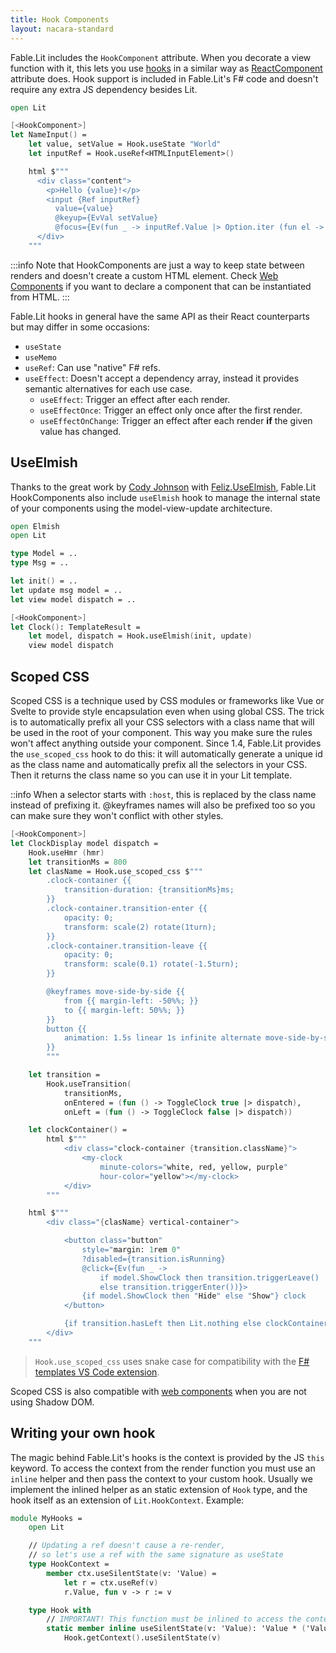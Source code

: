 ```yaml
---
title: Hook Components
layout: nacara-standard
---
```


Fable.Lit includes the `HookComponent` attribute. When you decorate a view function with it, this lets you use [hooks](https://reactjs.org/docs/hooks-overview.html) in a similar way as [ReactComponent](https://zaid-ajaj.github.io/Feliz/#/Feliz/React/NotJustFunctions) attribute does. Hook support is included in Fable.Lit's F# code and doesn't require any extra JS dependency besides Lit.

```fsharp
open Lit

[<HookComponent>]
let NameInput() =
    let value, setValue = Hook.useState "World"
    let inputRef = Hook.useRef<HTMLInputElement>()

    html $"""
      <div class="content">
        <p>Hello {value}!</p>
        <input {Ref inputRef}
          value={value}
          @keyup={EvVal setValue}
          @focus={Ev(fun _ -> inputRef.Value |> Option.iter (fun el -> el.select()))}>
      </div>
    """
```

:::info
Note that HookComponents are just a way to keep state between renders and doesn't create a custom HTML element. Check [Web Components](./web-components.html) if you want to declare a component that can be instantiated from HTML.
:::

Fable.Lit hooks in general have the same API as their React counterparts but may differ in some occasions:

- `useState`
- `useMemo`
- `useRef`: Can use "native" F# refs.
- `useEffect`: Doesn't accept a dependency array, instead it provides semantic alternatives for each use case.
    - `useEffect`: Trigger an effect after each render.
    - `useEffectOnce`: Trigger an effect only once after the first render.
    - `useEffectOnChange`: Trigger an effect after each render **if** the given value has changed.

## UseElmish

Thanks to the great work by [Cody Johnson](https://twitter.com/Cody_S_Johnson) with [Feliz.UseElmish](https://zaid-ajaj.github.io/Feliz/#/Hooks/UseElmish), Fable.Lit HookComponents also include `useElmish` hook to manage the internal state of your components using the model-view-update architecture.

```fsharp
open Elmish
open Lit

type Model = ..
type Msg = ..

let init() = ..
let update msg model = ..
let view model dispatch = ..

[<HookComponent>]
let Clock(): TemplateResult =
    let model, dispatch = Hook.useElmish(init, update)
    view model dispatch
```

## Scoped CSS

Scoped CSS is a technique used by CSS modules or frameworks like Vue or Svelte to provide style encapsulation even when using global CSS. The trick is to automatically prefix all your CSS selectors with a class name that will be used in the root of your component. This way you make sure the rules won't affect anything outside your component. Since 1.4, Fable.Lit provides the `use_scoped_css` hook to do this: it will automatically generate a unique id as the class name and automatically prefix all the selectors in your CSS. Then it returns the class name so you can use it in your Lit template.

::info
When a selector starts with `:host`, this is replaced by the class name instead of prefixing it. @keyframes names will also be prefixed too so you can make sure they won't conflict with other styles.

```fsharp
[<HookComponent>]
let ClockDisplay model dispatch =
    Hook.useHmr (hmr)
    let transitionMs = 800
    let clasName = Hook.use_scoped_css $"""
        .clock-container {{
            transition-duration: {transitionMs}ms;
        }}
        .clock-container.transition-enter {{
            opacity: 0;
            transform: scale(2) rotate(1turn);
        }}
        .clock-container.transition-leave {{
            opacity: 0;
            transform: scale(0.1) rotate(-1.5turn);
        }}

        @keyframes move-side-by-side {{
            from {{ margin-left: -50%%; }}
            to {{ margin-left: 50%%; }}
        }}
        button {{
            animation: 1.5s linear 1s infinite alternate move-side-by-side;
        }}
        """

    let transition =
        Hook.useTransition(
            transitionMs,
            onEntered = (fun () -> ToggleClock true |> dispatch),
            onLeft = (fun () -> ToggleClock false |> dispatch))

    let clockContainer() =
        html $"""
            <div class="clock-container {transition.className}">
                <my-clock
                    minute-colors="white, red, yellow, purple"
                    hour-color="yellow"></my-clock>
            </div>
        """

    html $"""
        <div class="{clasName} vertical-container">

            <button class="button"
                style="margin: 1rem 0"
                ?disabled={transition.isRunning}
                @click={Ev(fun _ ->
                    if model.ShowClock then transition.triggerLeave()
                    else transition.triggerEnter())}>
                {if model.ShowClock then "Hide" else "Show"} clock
            </button>

            {if transition.hasLeft then Lit.nothing else clockContainer()}
        </div>
    """
```

> `Hook.use_scoped_css` uses snake case for compatibility with the [F# templates VS Code extension](https://marketplace.visualstudio.com/items?itemName=alfonsogarciacaro.vscode-template-fsharp-highlight).

Scoped CSS is also compatible with [web components](./web-components.html) when you are not using Shadow DOM.

## Writing your own hook

The magic behind Fable.Lit's hooks is the context is provided by the JS `this` keyword. To access the context from the render function you must use an `inline` helper and then pass the context to your custom hook. Usually we implement the inlined helper as an static extension of `Hook` type, and the hook itself as an extension of `Lit.HookContext`. Example:

```fsharp
module MyHooks =
    open Lit

    // Updating a ref doesn't cause a re-render,
    // so let's use a ref with the same signature as useState
    type HookContext =
        member ctx.useSilentState(v: 'Value) =
            let r = ctx.useRef(v)
            r.Value, fun v -> r := v

    type Hook with
        // IMPORTANT! This function must be inlined to access the context from the render function
        static member inline useSilentState(v: 'Value): 'Value * ('Value -> unit) =
            Hook.getContext().useSilentState(v)
```